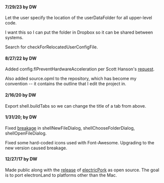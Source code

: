 #### 7/29/23 by DW

Let the user specify the location of the userDataFolder for all upper-level code.

I want this so I can put the folder in Dropbox so it can be shared between systems.

Search for checkForRelocatedUserConfigFile.

#### 8/27/22 by DW

Added config.flPreventHardwareAcceleration per Scott Hanson's <a href="https://github.com/scripting/electronLand/issues/3#issue-1352977828">request</a>. 

Also added source.opml to the repository, which has become my convention -- it contains the outline that I edit the project in. 

#### 2/16/20 by DW

Export shell.buildTabs so we can change the title of a tab from above. 

#### 1/31/20; by DW

Fixed <a href="https://www.electronjs.org/releases/stable?version=6&page=5#release-notes-for-600">breakage</a> in shellNewFileDialog, shellChooseFolderDialog, shellOpenFileDialog.

Fixed some hard-coded icons used with Font-Awesome. Upgrading to the new version caused breakage. 

#### 12/27/17 by DW

Made public along with the <a href="https://github.com/scripting/Scripting-News/issues/55">release</a> of <a href="https://github.com/scripting/electricPork">electricPork</a> as open source. The goal is to port electronLand to platforms other than the Mac. 

